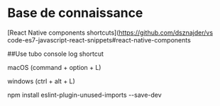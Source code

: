 # Base de connaissance

[React Native components shortcuts](https://github.com/dsznajder/vs code-es7-javascript-react-snippets#react-native-components

##Use tubo console log shortcut

macOS (command + option + L)

windows (ctrl + alt + L)

npm install eslint-plugin-unused-imports --save-dev

